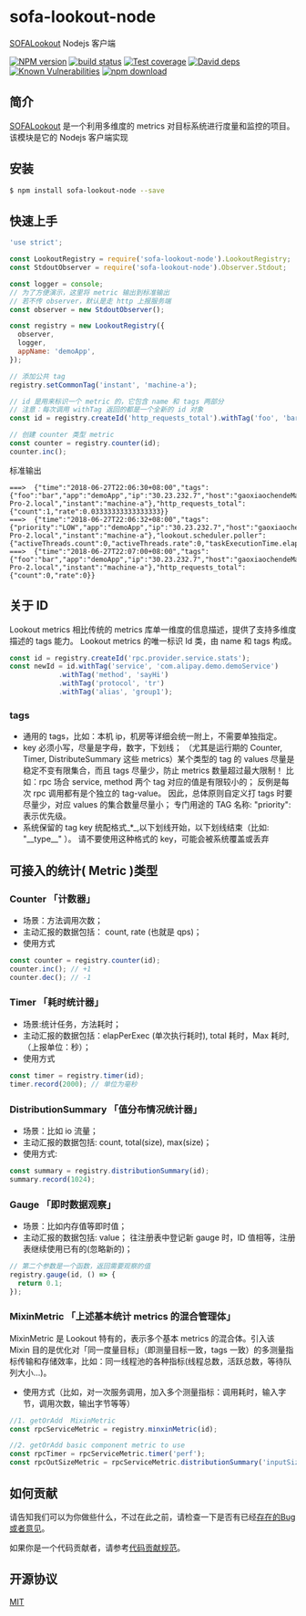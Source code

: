 # sofa-lookout-node
[SOFALookout](https://github.com/alipay/sofa-lookout) Nodejs 客户端

[![NPM version][npm-image]][npm-url]
[![build status][travis-image]][travis-url]
[![Test coverage][codecov-image]][codecov-url]
[![David deps][david-image]][david-url]
[![Known Vulnerabilities][snyk-image]][snyk-url]
[![npm download][download-image]][download-url]

[npm-image]: https://img.shields.io/npm/v/sofa-lookout-node.svg?style=flat-square
[npm-url]: https://npmjs.org/package/sofa-lookout-node
[travis-image]: https://img.shields.io/travis/alipay/sofa-lookout-node.svg?style=flat-square
[travis-url]: https://travis-ci.org/alipay/sofa-lookout-node
[codecov-image]: https://codecov.io/gh/alipay/sofa-lookout-node/branch/master/graph/badge.svg
[codecov-url]: https://codecov.io/gh/alipay/sofa-lookout-node
[david-image]: https://img.shields.io/david/alipay/sofa-lookout-node.svg?style=flat-square
[david-url]: https://david-dm.org/alipay/sofa-lookout-node
[snyk-image]: https://snyk.io/test/npm/sofa-lookout-node/badge.svg?style=flat-square
[snyk-url]: https://snyk.io/test/npm/sofa-lookout-node
[download-image]: https://img.shields.io/npm/dm/sofa-lookout-node.svg?style=flat-square
[download-url]: https://npmjs.org/package/sofa-lookout-node

## 简介

[SOFALookout](https://github.com/alipay/sofa-lookout) 是一个利用多维度的 metrics 对目标系统进行度量和监控的项目。该模块是它的 Nodejs 客户端实现

## 安装

```bash
$ npm install sofa-lookout-node --save
```

## 快速上手

```js
'use strict';

const LookoutRegistry = require('sofa-lookout-node').LookoutRegistry;
const StdoutObserver = require('sofa-lookout-node').Observer.Stdout;

const logger = console;
// 为了方便演示，这里将 metric 输出到标准输出
// 若不传 observer，默认是走 http 上报服务端
const observer = new StdoutObserver();

const registry = new LookoutRegistry({
  observer,
  logger,
  appName: 'demoApp',
});

// 添加公共 tag
registry.setCommonTag('instant', 'machine-a');

// id 是用来标识一个 metric 的，它包含 name 和 tags 两部分
// 注意：每次调用 withTag 返回的都是一个全新的 id 对象
const id = registry.createId('http_requests_total').withTag('foo', 'bar');

// 创建 counter 类型 metric
const counter = registry.counter(id);
counter.inc();
```

标准输出
```
===>  {"time":"2018-06-27T22:06:30+08:00","tags":{"foo":"bar","app":"demoApp","ip":"30.23.232.7","host":"gaoxiaochendeMacBook-Pro-2.local","instant":"machine-a"},"http_requests_total":{"count":1,"rate":0.03333333333333333}}
===>  {"time":"2018-06-27T22:06:32+08:00","tags":{"priority":"LOW","app":"demoApp","ip":"30.23.232.7","host":"gaoxiaochendeMacBook-Pro-2.local","instant":"machine-a"},"lookout.scheduler.poller":{"activeThreads.count":0,"activeThreads.rate":0,"taskExecutionTime.elapPerExec":0,"taskExecutionTime.totalTime":0,"taskExecutionTime.max":0,"taskExecutionDelay.elapPerExec":0,"taskExecutionDelay.totalTime":0,"taskExecutionDelay.max":0}}
===>  {"time":"2018-06-27T22:07:00+08:00","tags":{"foo":"bar","app":"demoApp","ip":"30.23.232.7","host":"gaoxiaochendeMacBook-Pro-2.local","instant":"machine-a"},"http_requests_total":{"count":0,"rate":0}}
```

## 关于 ID

Lookout metrics 相比传统的 metrics 库单一维度的信息描述，提供了支持多维度描述的 tags 能力。 Lookout metrics 的唯一标识 Id 类，由 name 和 tags 构成。

```js
const id = registry.createId('rpc.provider.service.stats');
const newId = id.withTag('service', 'com.alipay.demo.demoService')
            .withTag('method', 'sayHi')
            .withTag('protocol', 'tr')
            .withTag('alias', 'group1');
```

### tags

- 通用的 tags，比如：本机 ip，机房等详细会统一附上，不需要单独指定。
- key 必须小写，尽量是字母，数字，下划线； （尤其是运行期的 Counter, Timer, DistributeSummary 这些 metrics）某个类型的 tag 的 values 尽量是稳定不变有限集合，而且 tags 尽量少，防止 metrics 数量超过最大限制！ 比如：rpc 场合 service, method 两个 tag 对应的值是有限较小的； 反例是每次 rpc 调用都有是个独立的 tag-value。 因此，总体原则自定义打 tags 时要尽量少，对应 values 的集合数量尽量小； 专门用途的 TAG 名称: "priority": 表示优先级。
- 系统保留的 tag key 统配格式_*_,以下划线开始，以下划线结束（比如: "\_\_type\_\_" ）。 请不要使用这种格式的 key，可能会被系统覆盖或丢弃

## 可接入的统计( Metric )类型

### Counter 「计数器」

- 场景：方法调用次数；
- 主动汇报的数据包括： count, rate (也就是 qps)；
- 使用方式

```js
const counter = registry.counter(id);
counter.inc(); // +1
counter.dec(); // -1
```

### Timer 「耗时统计器」

- 场景:统计任务，方法耗时；
- 主动汇报的数据包括：elapPerExec (单次执行耗时), total 耗时，Max 耗时,（上报单位：秒）；
- 使用方式

```js
const timer = registry.timer(id);
timer.record(2000); // 单位为毫秒
```

### DistributionSummary 「值分布情况统计器」

- 场景：比如 io 流量；
- 主动汇报的数据包括: count, total(size), max(size)；
- 使用方式:

```js
const summary = registry.distributionSummary(id);
summary.record(1024);
```

### Gauge 「即时数据观察」

- 场景：比如内存值等即时值；
- 主动汇报的数据包括: value； 往注册表中登记新 gauge 时，ID 值相等，注册表继续使用已有的(忽略新的)；

```js
// 第二个参数是一个函数，返回需要观察的值
registry.gauge(id, () => {
  return 0.1;
});
```

### MixinMetric 「上述基本统计 metrics 的混合管理体」

MixinMetric 是 Lookout 特有的，表示多个基本 metrics 的混合体。引入该 Mixin 目的是优化对「同一度量目标」（即测量目标一致，tags 一致）的多测量指标传输和存储效率，比如：同一线程池的各种指标(线程总数，活跃总数，等待队列大小...)。

- 使用方式（比如，对一次服务调用，加入多个测量指标：调用耗时，输入字节，调用次数，输出字节等等）

```js
//1. getOrAdd  MixinMetric
const rpcServiceMetric = registry.minxinMetric(id);

//2. getOrAdd basic component metric to use
const rpcTimer = rpcServiceMetric.timer('perf');
const rpcOutSizeMetric = rpcServiceMetric.distributionSummary('inputSize');
```

## 如何贡献

请告知我们可以为你做些什么，不过在此之前，请检查一下是否有已经[存在的Bug或者意见](https://github.com/alipay/sofa-lookout-node/issues)。

如果你是一个代码贡献者，请参考[代码贡献规范](https://github.com/eggjs/egg/blob/master/CONTRIBUTING.zh-CN.md)。

## 开源协议

[MIT](LICENSE)
